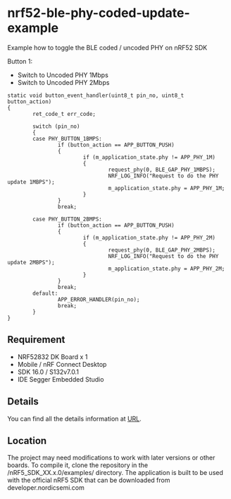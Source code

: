 # nrf52-ble-phy-coded-update-example

Example how to toggle the BLE coded / uncoded PHY on nRF52 SDK

Button 1:
* Switch to Uncoded PHY 1Mbps
* Switch to Uncoded PHY 2Mbps

```
static void button_event_handler(uint8_t pin_no, uint8_t button_action)
{
        ret_code_t err_code;

        switch (pin_no)
        {
        case PHY_BUTTON_1BMPS:
                if (button_action == APP_BUTTON_PUSH)
                {
                        if (m_application_state.phy != APP_PHY_1M)
                        {
                                request_phy(0, BLE_GAP_PHY_1MBPS);
                                NRF_LOG_INFO("Request to do the PHY update 1MBPS");
                                m_application_state.phy = APP_PHY_1M;
                        }
                }
                break;

        case PHY_BUTTON_2BMPS:
                if (button_action == APP_BUTTON_PUSH)
                {
                        if (m_application_state.phy != APP_PHY_2M)
                        {
                                request_phy(0, BLE_GAP_PHY_2MBPS);
                                NRF_LOG_INFO("Request to do the PHY update 2MBPS");
                                m_application_state.phy = APP_PHY_2M;
                        }
                }
                break;
        default:
                APP_ERROR_HANDLER(pin_no);
                break;
        }
}
```

## Requirement
* NRF52832 DK Board x 1
* Mobile / nRF Connect Desktop
* SDK 16.0 / S132v7.0.1
* IDE Segger Embedded Studio

## Details
You can find all the details information at [URL](https://jimmywongiot.com/2020/05/06/how-to-work-with-ble-codec-1mbps-2mbps-and-codec-phy-on-nrf52-series/).

## Location
The project may need modifications to work with later versions or other boards.
To compile it, clone the repository in the /nRF5_SDK_XX.x.0/examples/ directory.
The application is built to be used with the official nRF5 SDK that can be downloaded from developer.nordicsemi.com
